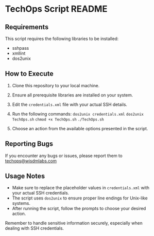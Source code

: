 # TechOps Script README

## Requirements

This script requires the following libraries to be installed:

- sshpass
- xmllint
- dos2unix

## How to Execute

1. Clone this repository to your local machine.

2. Ensure all prerequisite libraries are installed on your system.

3. Edit the `credentials.xml` file with your actual SSH details.

4. Run the following commands:
	`dos2unix credentials.xml`
	`dos2unix TechOps.sh`
	`chmod +x TechOps.sh`
	`./TechOps.sh`



5. Choose an action from the available options presented in the script.

## Reporting Bugs

If you encounter any bugs or issues, please report them to techops@wisdmlabs.com

## Usage Notes

- Make sure to replace the placeholder values in `credentials.xml` with your actual SSH credentials.
- The script uses `dos2unix` to ensure proper line endings for Unix-like systems.
- After running the script, follow the prompts to choose your desired action.

Remember to handle sensitive information securely, especially when dealing with SSH credentials.

